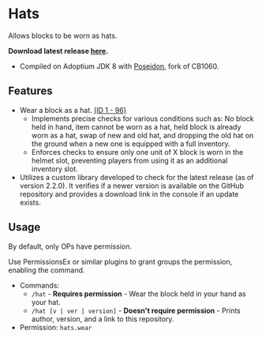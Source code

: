 # Hats
Allows blocks to be worn as hats.

<b>Download latest release [here](https://github.com/AleksandarHaralanov/Hats/releases/latest).</b>
- Compiled on Adoptium JDK 8 with [Poseidon](https://github.com/RhysB/Project-Poseidon), fork of CB1060.

## Features
- Wear a block as a hat. [(ID 1 - 96)](https://imgur.com/RIVgSD7)
  - Implements precise checks for various conditions such as: No block held in hand, item cannot be worn as a hat, held block is already worn as a hat, swap of new and old hat, and dropping the old hat on the ground when a new one is equipped with a full inventory.
  - Enforces checks to ensure only one unit of X block is worn in the helmet slot, preventing players from using it as an additional inventory slot.
- Utilizes a custom library developed to check for the latest release (as of version 2.2.0). It verifies if a newer version is available on the GitHub repository and provides a download link in the console if an update exists.

## Usage
By default, only OPs have permission.

Use PermissionsEx or similar plugins to grant groups the permission, enabling the command.
- Commands:
  - `/hat` - **Requires permission** - Wear the block held in your hand as your hat.
  - `/hat [v | ver | version]` - **Doesn't require permission** - Prints author, version, and a link to this repository.
- Permission: `hats.wear`